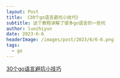 ```yaml
---
layout: Post
title: 《30个go语言避坑小技巧》
subtitle: 这个教程讲解了很多go语言的一些坑
author: luozhiyun
date: 2023-6-6
headerImage: /images/post/2023/6/6-6.png
tags:
  - go
---
```


[30个go语言避坑小技巧](/pdf/go-30-tips.pdf)
